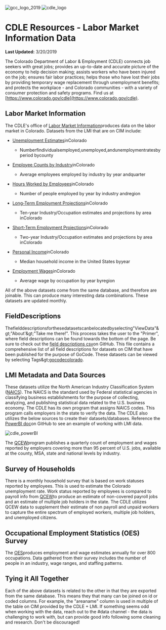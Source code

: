 ![gcc_logo_2019](https://github.com/GoCodeColorado/GoCodeColorado-kbase-public/blob/master/2020_Resources/Data/imagesgcc_logo_2019.png)
![cdle_logo](https://github.com/GoCodeColorado/GoCodeColorado-kbase-public/blob/master/2020_Resources/Data/imagescdle_logo.jpg)
# CDLE Resources - Labor Market Information Data

**Last Updated:** 3/20/2019

The Colorado Department of Labor &amp; Employment (CDLE) connects job seekers with great jobs; provides an up-to-date and accurate picture of the economy to help decision making; assists workers who have been injured on the job; ensures fair labor practices; helps those who have lost their jobs by providing temporary wage replacement through unemployment benefits; and protects the workplace - and Colorado communities - with a variety of consumer protection and safety programs. Find us at [https://www.colorado.gov/cdle](https://www.colorado.gov/cdle).



## Labor Market Information

The CDLE&#39;s office of [Labor Market Information](https://www.colmigateway.com/vosnet/lmi/default.aspx?pu=1&amp;amp;plang=E)produces data on the labor market in Colorado. Datasets from the LMI that are on CIM include:

- [Unemployment Estimates](https://data.colorado.gov/Labor-Employment/Unemployment-Estimates-in-Colorado/4e3w-qire)inColorado
  - Numberfindividualsemployed,unemployed,andunemploymentratesby period bycounty
- [Employee Counts by Industry](https://data.colorado.gov/Labor-Employment/Employee-Counts-by-Industry-in-Colorado/cjkq-q9ih)inColorado
  - Average employees employed by industry by year andquarter
- [Hours Worked by Employees](https://data.colorado.gov/Labor-Employment/Hours-Worked-by-Employees-in-Colorado/pt2g-89wc)inColorado
  - Number of people employed by year by industry andregion
- [Long-Term Employment Projections](https://data.colorado.gov/Labor-Employment/Long-Term-Employment-Projections-in-Colorado/gyeb-jc69)inColorado
  - Ten-year Industry/Occupation estimates and projections by area inColorado
- [Short-Term Employment Projections](https://data.colorado.gov/Labor-Employment/Short-Term-Employment-Projections-in-Colorado/u2t6-bfhr)inColorado
  - Two-year Industry/Occupation estimates and projections by area inColorado

- [Personal Income](https://data.colorado.gov/Labor-Employment/Personal-Income-in-Colorado/2cpa-vbur)inColorado
  - Median household income in the United States byyear
- [Employment Wages](https://data.colorado.gov/Labor-Employment/Employment-Wages-in-Colorado/busm-qa5b)inColorado
  - Average wage by occupation by year byregion

All of the above datasets come from the same database, and therefore are joinable. This can produce many interesting data combinations. These datasets are updated monthly.

## FieldDescriptions

Thefielddescriptionsforthesedatasetscanbelocatedbyselecting&quot;ViewData&quot;\&gt;&quot;About&#39;\&gt;&quot;Take me there!&quot;. This process takes the user to the &quot;Primer&quot;, where field descriptions can be found towards the bottom of the page. Be sure to check out the [field descriptions csv](https://github.com/GoCodeColorado/GoCodeColorado-kbase-public/tree/master/Field_Descriptions)on GitHub. This file contains a comprehensive list of all field descriptions for datasets on CIM that have been published for the purpose of GoCode. These datasets can be viewed by selecting Tags\&gt;[gocodecolorado](https://data.colorado.gov/browse?tags=gocodecolorado).



## LMI Metadata and Data Sources

These datasets utilize the North American Industry Classification System ([NAICS](https://www.census.gov/eos/www/naics/)). The NAICS is the standard used by Federal statistical agencies in classifying business establishments for the purpose of collecting, analyzing, and publishing statistical data related to the U.S. business economy. The CDLE has its own program that assigns NAICS codes. This program calls employers in the state to verify the data. The CDLE also utilizes the below sources to create their datasets/databases. Reference the [PowerBI doc](https://github.com/GoCodeColorado/GoCodeColorado-kbase-public/blob/master/Resources_for_Participants/Tech/PowerBI_GoCodeColorado.pdf)on GitHub to see an example of working with LMI data.

![cdle_powerBI](https://github.com/GoCodeColorado/GoCodeColorado-kbase-public/tree/master/Resources_for_Participants/Data/images/cdle_powerBI.jpg)

The [QCEW](https://www.bls.gov/cew/)program publishes a quarterly count of employment and wages reported by employers covering more than 95 percent of U.S. jobs, available at the county, MSA, state and national levels by industry.

## Survey of Households

There is a monthly household survey that is based on work statuses reported by employees. This is used to estimate the Colorado unemployment rate. Work status reported by employees is compared to payroll info from [QCEW](https://www.bls.gov/cew/)to produce an estimate of non-covered payroll jobs and an estimate of multiple job holders in the state. The CDLE utilizes QCEW data to supplement their estimate of non payroll and unpaid workers to capture the entire spectrum of employed workers, multiple job holders, and unemployed citizens.

## Occupational Employment Statistics (OES) Survey

The [OES](https://www.bls.gov/oes/)produces employment and wage estimates annually for over 800 occupations. Data gathered from their survey includes the number of people in an industry, wage ranges, and staffing patterns.

## Tying it All Together

Each of the above datasets is related to the other in that they are exported from the same database. This means they that many can be joined on id or coded columns. For example, the &quot;areaname&quot; column is used in multiple of the table on CIM provided by the CDLE + LMI. If something seems odd when working with the data, reach out to the #data channel - the data is challenging to work with, but can provide good info following some cleaning and research. Don&#39;t be discouraged!